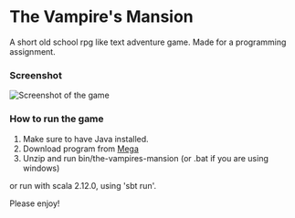 # The Vampire's Mansion
A short old school rpg like text adventure game. Made for a programming assignment.

### Screenshot
![Screenshot of the game](https://github.com/voxlz/The-Vampires-Mansion/blob/master/screenshot.png?raw=true)

### How to run the game
1. Make sure to have Java installed.
2. Download program from [Mega](https://mega.nz/file/mVoxSCZR#73GZAFs_5A6XQKhIiUUtpGMVnKVjI6frROlGht54mDk)
3. Unzip and run bin/the-vampires-mansion (or .bat if you are using windows)

or run with scala 2.12.0, using 'sbt run'.

Please enjoy!
